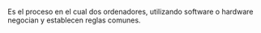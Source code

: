 Es el proceso en el cual dos ordenadores, utilizando software o hardware negocian y establecen reglas comunes.